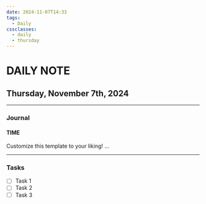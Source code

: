 ```yaml
---
date: 2024-11-07T14:33
tags:
  - Daily
cssclasses:
  - daily
  - thursday
---
```

# DAILY NOTE
## Thursday, November 7th, 2024
***
### Journal
#### TIME
Customize this template to your liking!
...
***
### Tasks
- [ ] Task 1
- [ ] Task 2
- [ ] Task 3